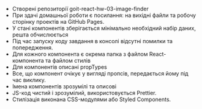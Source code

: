 - Створені репозиторії goit-react-hw-03-image-finder</br>
- При здачі домашньої роботи є посилання: на вихідні файли та робочу сторінку
  проектів на GitHub Pages.</br>
- У стані компонентів зберігається мінімально необхідний набір даних, решта
  обчислюється</br>
- Під час запуску коду завдання в консолі відсутні помилки та попередження.</br>
- Для кожного компонента є окрема папка з файлом React-компонента та файлом
  стилів</br>
- Для компонентів описані propTypes</br>
- Все, що компонент очікує у вигляді пропсів, передається йому під час
  виклику.</br>
- Імена компонентів зрозумілі та описові</br>
- JS-код чистий і зрозумілий, використовується Prettier.</br>
- Стилізація виконана CSS-модулями або Styled Components.</br>
